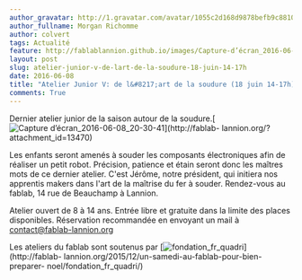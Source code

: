 ```yaml
---
author_gravatar: http://1.gravatar.com/avatar/1055c2d168d9878befb9c8810eda96dc?s=96&d=mm&r=g
author_fullname: Morgan Richomme
author: colvert
tags: Actualité
feature: http://fablablannion.github.io/images/Capture-d’écran_2016-06-08_20-30-41.png
layout: post
slug: atelier-junior-v-de-lart-de-la-soudure-18-juin-14-17h
date: 2016-06-08
title: "Atelier Junior V: de l&#8217;art de la soudure (18 juin 14-17h)"
comments: True
---
```

Dernier atelier junior de la saison autour de la soudure.[![Capture
d’écran_2016-06-08_20-30-41](http://fablablannion.github.io/images/Capture-d’écran_2016-06-08_20-30-41.png)](http://fablab-
lannion.org/?attachment_id=13470)

Les enfants seront amenés à souder les composants électroniques afin de
réaliser un petit robot. Précision, patience et étain seront donc les maîtres
mots de ce dernier atelier. C'est Jérôme, notre président, qui initiera nos
apprentis makers dans l'art de la maîtrise du fer à souder. Rendez-vous au
fablab, 14 rue de Beauchamp à Lannion.

Atelier ouvert de 8 à 14 ans. Entrée libre et gratuite dans la limite des
places disponibles. Réservation recommandée en envoyant un mail à
contact@fablab-lannion.org



Les ateliers du fablab sont soutenus par
[![fondation_fr_quadri](http://fablablannion.github.io/images/fondation_fr_quadri.jpg)](http://fablab-
lannion.org/2015/12/un-samedi-au-fablab-pour-bien-preparer-
noel/fondation_fr_quadri/)


